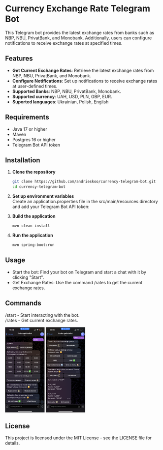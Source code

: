 # Currency Exchange Rate Telegram Bot

This Telegram bot provides the latest exchange rates from banks such as NBP, NBU, PrivatBank, and Monobank.
Additionally, users can configure notifications to receive exchange rates at specified times.

## Features

- **Get Current Exchange Rates**: Retrieve the latest exchange rates from NBP, NBU, PrivatBank, and Monobank.
- **Configure Notifications**: Set up notifications to receive exchange rates at user-defined times.
- **Supported Banks**: NBP, NBU, PrivatBank, Monobank.
- **Supported currency**: UAH, USD, PLN, GBP, EUR.
- **Suported languages**: Ukrainian, Polish, English

## Requirements

- Java 17 or higher
- Maven
- Postgres 16 or higher
- Telegram Bot API token

## Installation

1. **Clone the repository**
   ```bash
   git clone https://github.com/andrieskoo/currency-telegram-bot.git
   cd currency-telegram-bot
   ```
2. **Set up environment variables**  
   Create an application.properties file in the src/main/resources directory and add your Telegram Bot API token:
3. **Build the application**
   ```bash
   mvn clean install
4. **Run the application**

   ```bash
   mvn spring-boot:run
   ```
## Usage
- Start the bot: Find your bot on Telegram and start a chat with it by clicking "Start".
- Get Exchange Rates: Use the command /rates to get the current exchange rates.

## Commands
/start - Start interacting with the bot.  
/rates - Get current exchange rates.

<img alt="ukr.PNG" src="src%2Fmain%2Fresources%2Fukr.PNG" width="128"/>

<img alt="pol.PNG" src="src%2Fmain%2Fresources%2Fpol.PNG" width="128"/>

## License
This project is licensed under the MIT License - see the LICENSE file for details.